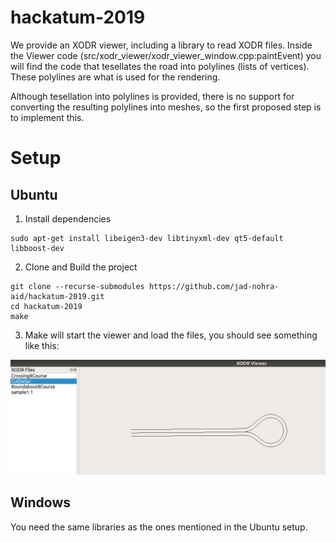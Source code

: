 # hackatum-2019

We provide an XODR viewer, including a library to read XODR files. Inside the Viewer code (src/xodr_viewer/xodr_viewer_window.cpp:paintEvent) you will find the code that tesellates the road into polylines (lists of vertices). These polylines are what is used for the rendering.

Although tesellation into polylines is provided, there is no support for converting the resulting polylines into meshes, so the first proposed step is to implement this.

# Setup

## Ubuntu

1. Install dependencies

```
sudo apt-get install libeigen3-dev libtinyxml-dev qt5-default libboost-dev
```

2. Clone and Build the project

```
git clone --recurse-submodules https://github.com/jad-nohra-aid/hackatum-2019.git
cd hackatum-2019
make
```

3. Make will start the viewer and load the files, you should see something like this:

![](./xodr_viewer.png)

## Windows

You need the same libraries as the ones mentioned in the Ubuntu setup.
